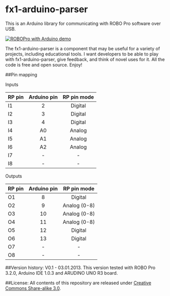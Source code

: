 # fx1-arduino-parser

This is an Arduino library for communicating with ROBO Pro software over USB.

[![ROBOPro with Arduino demo](http://img.youtube.com/vi/otV3sn2Q770/0.jpg)](http://www.youtube.com/watch?v=otV3sn2Q770)

The fx1-arduino-parser is a component that may be useful for a variety of projects, including educational tools. I want developers to be able to play with fx1-arduino-parser, give feedback, and think of novel uses for it. All the code is free and open source. Enjoy!

##Pin mapping

Inputs

| RP pin        | Arduino pin | RP pin mode |
|:------------- |:-----------:|:-----------:|
| I1            | 2           | Digital     |
| I2            | 3           | Digital     |
| I3            | 4           | Digital     |
| I4            | A0          | Analog      |
| I5            | A1          | Analog      |
| I6            | A2          | Analog      |
| I7            | -           | -           |
| I8            | -           | -           |


Оutputs

| RP pin        | Arduino pin | RP pin mode  |
|:------------- |:-----------:|:------------:|
| O1            | 8           | Digital      |
| O2            | 9           | Analog (0-8) |
| O3            | 10          | Analog (0-8) |
| O4            | 11          | Analog (0-8) |
| O5            | 12          | Digital      |
| O6            | 13          | Digital      |
| O7            | -           | -            |
| O8            | -           | -            |

##Version history:
V0.1 - 03.01.2013. This version tested with ROBO Pro 3.2.0, Arduino IDE 1.0.3 and ARUDINO UNO R3 board.

##License:
All contents of this repository are released under [Creative Commons Share-alike 3.0](http://creativecommons.org/licenses/by-sa/3.0/).
